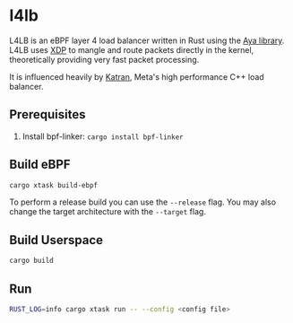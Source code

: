 # l4lb

L4LB is an eBPF layer 4 load balancer written in Rust using the [Aya
library](https://github.com/aya-rs/aya). L4LB uses
[XDP](https://docs.cilium.io/en/latest/bpf/) to mangle and route packets
directly in the kernel, theoretically providing very fast packet processing.

It is influenced heavily by
[Katran](https://github.com/facebookincubator/katran), Meta's high performance
C++ load balancer.

## Prerequisites

1. Install bpf-linker: `cargo install bpf-linker`

## Build eBPF

```bash
cargo xtask build-ebpf
```

To perform a release build you can use the `--release` flag.
You may also change the target architecture with the `--target` flag.

## Build Userspace

```bash
cargo build
```

## Run

```bash
RUST_LOG=info cargo xtask run -- --config <config file>
```
